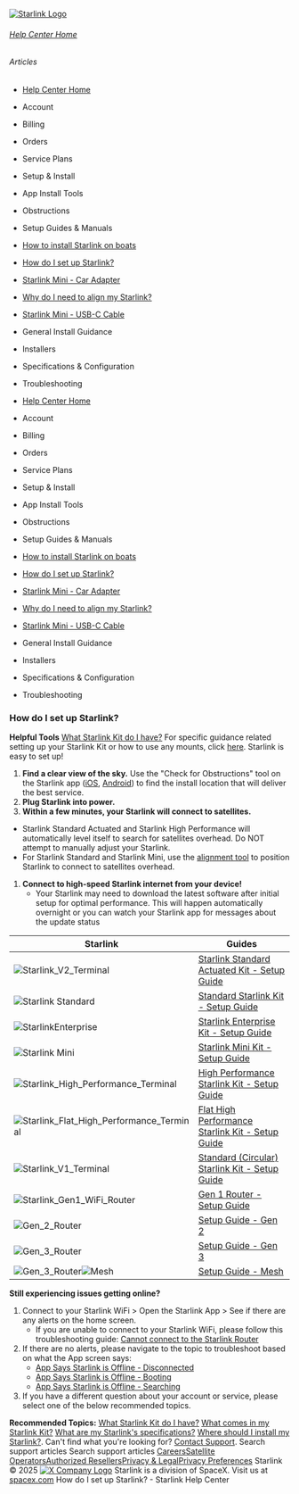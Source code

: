 [![Starlink Logo](https://www.starlink.com/_next/image?url=%2Fassets%2Fimages%2Flogo%2Flogo_white.png&w=3840&q=75)](https://www.starlink.com/support/article/<https:/www.starlink.com/>)
###### [Help Center Home](https://www.starlink.com/support/article/</support>)
###### Articles
  * [Help Center Home](https://www.starlink.com/support/article/</support>)
  * Account
  * Billing
  * Orders
  * Service Plans
  * Setup & Install
  * App Install Tools
  * Obstructions
  * Setup Guides & Manuals
  * [How to install Starlink on boats](https://www.starlink.com/support/article/</support/article/6d0a3213-27e9-1698-d877-08e181928e25>)
  * [How do I set up Starlink?](https://www.starlink.com/support/article/</support/article/cd99e833-2adc-1cb2-01c3-7f1fbefa3784>)
  * [Starlink Mini - Car Adapter](https://www.starlink.com/support/article/</support/article/8a0d11cd-ff87-83a0-5a42-fca892b14cff>)
  * [Why do I need to align my Starlink?](https://www.starlink.com/support/article/</support/article/0b6cf05f-f7dd-77cf-8ef3-12a5727658e8>)
  * [Starlink Mini - USB-C Cable](https://www.starlink.com/support/article/</support/article/7c9fb509-e3c4-c6af-b2f5-ef95e645c046>)
  * General Install Guidance
  * Installers
  * Specifications & Configuration
  * Troubleshooting


  * [Help Center Home](https://www.starlink.com/support/article/</support>)
  * Account
  * Billing
  * Orders
  * Service Plans
  * Setup & Install
  * App Install Tools
  * Obstructions
  * Setup Guides & Manuals
  * [How to install Starlink on boats](https://www.starlink.com/support/article/</support/article/6d0a3213-27e9-1698-d877-08e181928e25>)
  * [How do I set up Starlink?](https://www.starlink.com/support/article/</support/article/cd99e833-2adc-1cb2-01c3-7f1fbefa3784>)
  * [Starlink Mini - Car Adapter](https://www.starlink.com/support/article/</support/article/8a0d11cd-ff87-83a0-5a42-fca892b14cff>)
  * [Why do I need to align my Starlink?](https://www.starlink.com/support/article/</support/article/0b6cf05f-f7dd-77cf-8ef3-12a5727658e8>)
  * [Starlink Mini - USB-C Cable](https://www.starlink.com/support/article/</support/article/7c9fb509-e3c4-c6af-b2f5-ef95e645c046>)
  * General Install Guidance
  * Installers
  * Specifications & Configuration
  * Troubleshooting


### How do I set up Starlink?
**Helpful Tools**
[What Starlink Kit do I have?](https://www.starlink.com/support/article/<https:/support.starlink.com/?topic=61d2f65f-85b8-a5b2-9bad-b3c2f27379d6>)
For specific guidance related setting up your Starlink Kit or how to use any mounts, click [here](https://www.starlink.com/support/article/<https:/support.starlink.com/topic?category=6&category=85&category=72>).
Starlink is easy to set up!
  1. **Find a clear view of the sky.** Use the "Check for Obstructions" tool on the Starlink app ([iOS](https://www.starlink.com/support/article/<https:/apps.apple.com/us/app/starlink/id1537177988>), [Android](https://www.starlink.com/support/article/<https:/play.google.com/store/apps/details?id=com.starlink.mobile>)) to find the install location that will deliver the best service.
  2. **Plug Starlink into power.**
  3. **Within a few minutes, your Starlink will connect to satellites.**


  * Starlink Standard Actuated and Starlink High Performance will automatically level itself to search for satellites overhead. Do NOT attempt to manually adjust your Starlink.
  * For Starlink Standard and Starlink Mini, use the [alignment tool](https://www.starlink.com/support/article/<https:/support.starlink.com/?topic=ec11895c-bf17-f4fe-5d17-bbbfc0b2a906>) to position Starlink to connect to satellites overhead.


  1. **Connect to high-speed Starlink internet from your device!**
     * Your Starlink may need to download the latest software after initial setup for optimal performance. This will happen automatically overnight or you can watch your Starlink app for messages about the update status

Starlink | Guides  
---|---  
![Starlink_V2_Terminal](https://www.starlink.com/public-files/Starlink_Rectangular_500x500.png) | [Starlink Standard Actuated Kit - Setup Guide](https://www.starlink.com/support/article/<https:/support.starlink.com/?topic=1d56f921-5ae1-7c3d-1fba-93adeb46da98>)  
![Starlink Standard](https://www.starlink.com/public-files/Starlink_Standard_Hero_500x500.png) | [Standard Starlink Kit - Setup Guide](https://www.starlink.com/support/article/<https:/support.starlink.com/?topic=412a70ca-0d9a-813e-b18f-75c36b84ec06>)  
![StarlinkEnterprise](https://www.starlink.com/public-files/Starlink_Enterprise1_500x500.png) | [Starlink Enterprise Kit - Setup Guide](https://www.starlink.com/support/article/<https:/www.starlink.com/public-files/installation_guide_enterprise_kit.pdf>)  
![Starlink Mini](https://www.starlink.com/public-files/Starlink_Mini_500x500.png) | [Starlink Mini Kit - Setup Guide](https://www.starlink.com/support/article/<https:/support.starlink.com/?topic=2ac9f147-2938-d97b-5a39-bd1fc7f6fa10>)  
![Starlink_High_Performance_Terminal](https://www.starlink.com/public-files/HP_500x500.png) | [High Performance Starlink Kit - Setup Guide](https://www.starlink.com/support/article/<https:/support.starlink.com/?topic=6e57c590-73e5-f061-e71e-cd124f69d0b2>)  
![Starlink_Flat_High_Performance_Terminal](https://www.starlink.com/public-files/Mobile_Premium_Wedge_500x500.png) | [Flat High Performance Starlink Kit - Setup Guide](https://www.starlink.com/support/article/<https:/support.starlink.com/?topic=adc0df15-bcdf-909f-a0d3-40afc6c9e8a8>)  
![Starlink_V1_Terminal](https://www.starlink.com/public-files/Circular_500x500.png) | [ Standard (Circular) Starlink Kit - Setup Guide](https://www.starlink.com/support/article/<https:/support.starlink.com/?topic=b20d296a-0857-27b3-239a-8569b658f138>)  
![Starlink_Gen1_WiFi_Router](https://www.starlink.com/public-files/11032021-Wifi-01.png) | [Gen 1 Router - Setup Guide](https://www.starlink.com/support/article/<https:/support.starlink.com/?topic=acc8364c-e44c-1b00-07c8-6ef5b3897f45>)  
![Gen_2_Router](https://www.starlink.com/public-files/V3-Router-clearbackground.3774.png) | [Setup Guide - Gen 2](https://www.starlink.com/support/article/<https:/support.starlink.com/?topic=5d40ff67-9ccd-aa45-ed3f-bcd5ec421174>)  
![Gen_3_Router](https://www.starlink.com/public-files/gen3_wifi_clear.png) | [Setup Guide - Gen 3 ](https://www.starlink.com/support/article/<https:/support.starlink.com/?topic=63357ec4-8fbe-7f65-530f-76fd55192104>)  
![Gen_3_Router](https://www.starlink.com/public-files/gen3_wifi_clear.png)![Mesh](https://www.starlink.com/public-files/V3-Router-clearbackground.3774.png) | [Setup Guide - Mesh](https://www.starlink.com/support/article/<https:/support.starlink.com/?topic=e729e467-6572-99c0-1035-cdd61b2e2cb7>)  
**Still experiencing issues getting online?**
  1. Connect to your Starlink WiFi > Open the Starlink App > See if there are any alerts on the home screen.
     * If you are unable to connect to your Starlink WiFi, please follow this troubleshooting guide: [Cannot connect to the Starlink Router ](https://www.starlink.com/support/article/<https:/support.starlink.com/?topic=8c2013d8-844d-75bc-ed2b-2d696a5834ed>)
  2. If there are no alerts, please navigate to the topic to troubleshoot based on what the App screen says:
     * [App Says Starlink is Offline - Disconnected](https://www.starlink.com/support/article/<https:/support.starlink.com/?topic=4d4c0dd1-2218-c54f-045f-39cbf971815c>)
     * [App Says Starlink is Offline - Booting](https://www.starlink.com/support/article/<https:/support.starlink.com/?topic=718b444d-e8c2-eeee-c214-beecc96e44ae>)
     * [App Says Starlink is Offline - Searching](https://www.starlink.com/support/article/<https:/support.starlink.com/?topic=8dd04f1b-f7b3-882c-3827-a660c5fe48c7>)
  3. If you have a different question about your account or service, please select one of the below recommended topics. ​


**Recommended Topics:**
[What Starlink Kit do I have?](https://www.starlink.com/support/article/<https:/support.starlink.com/?topic=61d2f65f-85b8-a5b2-9bad-b3c2f27379d6>)
[What comes in my Starlink Kit?](https://www.starlink.com/support/article/<https:/support.starlink.com/?topic=67db861f-7c98-cc54-30ad-a55eb6625b93>)
[What are my Starlink's specifications?](https://www.starlink.com/support/article/<https:/support.starlink.com/?topic=e4aa37dc-190d-fff0-ae37-e7fef731ec24>)
[Where should I install my Starlink?](https://www.starlink.com/support/article/<https:/support.starlink.com/?topic=5aec169f-4cbb-72a1-60eb-14a49cbd2858>).
Can't find what you're looking for? [Contact Support](https://www.starlink.com/support/article/</support/tickets?sourceType=web_article_help_center&sourceValue=cd99e833-2adc-1cb2-01c3-7f1fbefa3784>).
Search support articles
Search support articles
[Careers](https://www.starlink.com/support/article/<https:/www.spacex.com/careers>)[Satellite Operators](https://www.starlink.com/support/article/<https:/starlink.com/satellite-operators>)[Authorized Resellers](https://www.starlink.com/support/article/<https:/starlink.com/resellers>)[Privacy & Legal](https://www.starlink.com/support/article/<https:/starlink.com/legal>)[Privacy Preferences](https://www.starlink.com/support/article/<>)
Starlink © 2025
[![X Company Logo](https://www.starlink.com/assets/images/icons/x-logo.svg)](https://www.starlink.com/support/article/<https:/twitter.com/Starlink>)
Starlink is a division of SpaceX. Visit us at [spacex.com](https://www.starlink.com/support/article/<https:/www.spacex.com/>)
How do I set up Starlink? - Starlink Help Center
